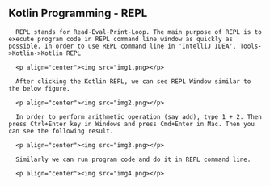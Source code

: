 ## Kotlin Programming - REPL
      REPL stands for Read-Eval-Print-Loop. The main purpose of REPL is to execute program code in REPL command line window as quickly as possible. In order to use REPL command line in 'IntelliJ IDEA', Tools->Kotlin->Kotlin REPL

      <p align="center"><img src="img1.png></p>

      After clicking the Kotlin REPL, we can see REPL Window similar to the below figure.

      <p align="center"><img src="img2.png></p>

      In order to perform arithmetic operation (say add), type 1 + 2. Then press Ctrl+Enter key in Windows and press Cmd+Enter in Mac. Then you can see the following result.
      
      <p align="center"><img src="img3.png></p>

      Similarly we can run program code and do it in REPL command line.

      <p align="center"><img src="img4.png></p>

